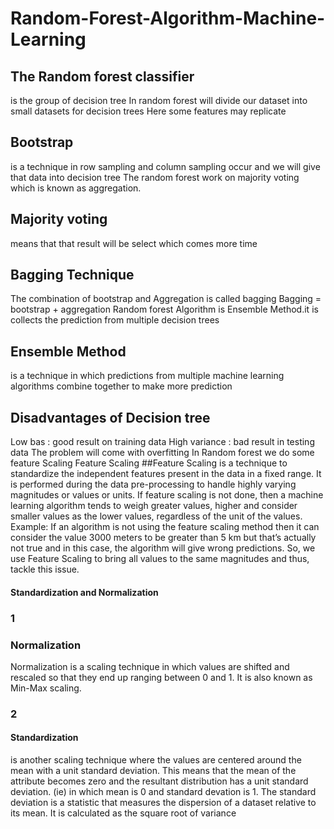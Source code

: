 # Random-Forest-Algorithm-Machine-Learning

## The Random forest classifier 
is the group of decision tree 
In random forest will divide our dataset into small datasets for decision trees 
Here some features may replicate
## Bootstrap 
is a technique in row sampling and column sampling occur and we will give that data into decision tree 
The random forest work on majority voting which is known as aggregation.
## Majority voting
means that that result will be select which comes more time 
## Bagging Technique 
The combination of bootstrap and Aggregation is called bagging 
Bagging = bootstrap + aggregation
Random forest Algorithm is Ensemble Method.it is collects the prediction from multiple decision trees
## Ensemble Method 
is a technique in which predictions from multiple machine learning algorithms combine together to make more prediction 
## Disadvantages of Decision tree 
Low bas  : good result on training data
High variance : bad result in testing data 
The problem will come with overfitting 
In Random forest we do some feature Scaling 
Feature Scaling
##Feature Scaling
is a technique to standardize the independent features present in the data in a fixed range. It is performed during the data pre-processing to handle highly varying magnitudes or values or units. If feature scaling is not done, then a machine learning algorithm tends to weigh greater values, higher and consider smaller values as the lower values, regardless of the unit of the values.
Example: If an algorithm is not using the feature scaling method then it can consider the value 3000 meters to be greater than 5 km but that’s actually not true and in this case, the algorithm will give wrong predictions. So, we use Feature Scaling to bring all values to the same magnitudes and thus, tackle this issue.

#### Standardization and Normalization
### 1
### Normalization  
Normalization is a scaling technique in which values are shifted and rescaled so that they end up ranging between 0 and 1. It is also known as Min-Max scaling.
### 2
#### Standardization 
is another scaling technique where the values are centered around the mean with a unit standard deviation. This means that the mean of the attribute becomes zero and the resultant distribution has a unit standard deviation. (ie) in which mean is 0 and standard devation is 1.
The standard deviation is a statistic that measures the dispersion of a dataset relative to its mean. It is calculated as the square root of variance 
